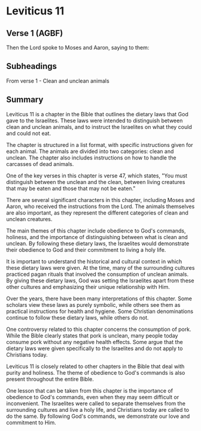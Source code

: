 # Leviticus 11

## Verse 1 (AGBF)

Then the Lord spoke to Moses and Aaron, saying to them:

## Subheadings

From verse 1 - Clean and unclean animals

## Summary

Leviticus 11 is a chapter in the Bible that outlines the dietary laws that God gave to the Israelites. These laws were intended to distinguish between clean and unclean animals, and to instruct the Israelites on what they could and could not eat.

The chapter is structured in a list format, with specific instructions given for each animal. The animals are divided into two categories: clean and unclean. The chapter also includes instructions on how to handle the carcasses of dead animals.

One of the key verses in this chapter is verse 47, which states, "You must distinguish between the unclean and the clean, between living creatures that may be eaten and those that may not be eaten."

There are several significant characters in this chapter, including Moses and Aaron, who received the instructions from the Lord. The animals themselves are also important, as they represent the different categories of clean and unclean creatures.

The main themes of this chapter include obedience to God's commands, holiness, and the importance of distinguishing between what is clean and unclean. By following these dietary laws, the Israelites would demonstrate their obedience to God and their commitment to living a holy life.

It is important to understand the historical and cultural context in which these dietary laws were given. At the time, many of the surrounding cultures practiced pagan rituals that involved the consumption of unclean animals. By giving these dietary laws, God was setting the Israelites apart from these other cultures and emphasizing their unique relationship with Him.

Over the years, there have been many interpretations of this chapter. Some scholars view these laws as purely symbolic, while others see them as practical instructions for health and hygiene. Some Christian denominations continue to follow these dietary laws, while others do not.

One controversy related to this chapter concerns the consumption of pork. While the Bible clearly states that pork is unclean, many people today consume pork without any negative health effects. Some argue that the dietary laws were given specifically to the Israelites and do not apply to Christians today.

Leviticus 11 is closely related to other chapters in the Bible that deal with purity and holiness. The theme of obedience to God's commands is also present throughout the entire Bible.

One lesson that can be taken from this chapter is the importance of obedience to God's commands, even when they may seem difficult or inconvenient. The Israelites were called to separate themselves from the surrounding cultures and live a holy life, and Christians today are called to do the same. By following God's commands, we demonstrate our love and commitment to Him.